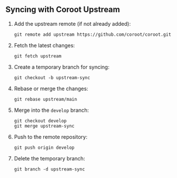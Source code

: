 ## Syncing with Coroot Upstream

1. Add the upstream remote (if not already added):
   ```
   git remote add upstream https://github.com/coroot/coroot.git
   ```
2. Fetch the latest changes:
   ```
   git fetch upstream
   ```
3. Create a temporary branch for syncing:
   ```
   git checkout -b upstream-sync
   ```
4. Rebase or merge the changes:
   ```
   git rebase upstream/main
   ```
5. Merge into the `develop` branch:
   ```
   git checkout develop
   git merge upstream-sync
   ```
6. Push to the remote repository:
   ```
   git push origin develop
   ```
7. Delete the temporary branch:
   ```
   git branch -d upstream-sync
   ```
